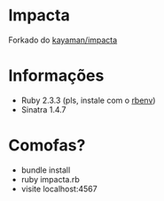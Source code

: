 # Impacta

Forkado do [kayaman/impacta](https://github.com/kayaman/impacta)

# Informações

- Ruby 2.3.3 (pls, instale com o [rbenv](https://github.com/rbenv/rbenv#installation))
- Sinatra 1.4.7

# Comofas?

- bundle install
- ruby impacta.rb
- visite localhost:4567
